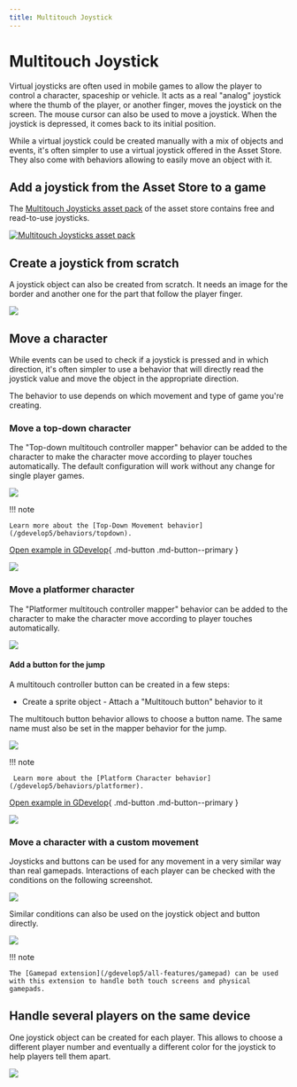 ```yaml
---
title: Multitouch Joystick
---
```

# Multitouch Joystick

Virtual joysticks are often used in mobile games to allow the player to control a character, spaceship or vehicle. It acts as a real "analog" joystick where the thumb of the player, or another finger, moves the joystick on the screen. The mouse cursor can also be used to move a joystick. When the joystick is depressed, it comes back to its initial position.

While a virtual joystick could be created manually with a mix of objects and events, it's often simpler to use a virtual joystick offered in the Asset Store. They also come with behaviors allowing to easily move an object with it.

## Add a joystick from the Asset Store to a game

The [Multitouch Joysticks asset pack](https://gdevelop.io/asset-store/free/multitouch-joysticks-multitouch-joysticks) of the asset store contains free and read-to-use joysticks.

[![Multitouch Joysticks asset pack](/gdevelop5/objects/joystick-asset-store.png)](https://gdevelop.io/asset-store/free/multitouch-joysticks-multitouch-joysticks)

## Create a joystick from scratch

A joystick object can also be created from scratch. It needs an image for the border and another one for the part that follow the player finger.

![](/gdevelop5/objects/joystick-object-editor.png)

## Move a character

While events can be used to check if a joystick is pressed and in which direction, it's often simpler to use a behavior that will directly read the joystick value and move the object in the appropriate direction.

The behavior to use depends on which movement and type of game you're creating.

### Move a top-down character

The "Top-down multitouch controller mapper" behavior can be added to the character to make the character move according to player touches automatically. The default configuration will work without any change for single player games.

![](/gdevelop5/objects/joystick-top-down-mapper.png)

!!! note

    Learn more about the [Top-Down Movement behavior](/gdevelop5/behaviors/topdown).

[Open example in GDevelop](https://editor.gdevelop.io/?project=example://top-down-rpg){ .md-button .md-button--primary }

[![](/gdevelop5/objects/top-down-rpg-multitouch-controls.png)](https://editor.gdevelop.io/?project=example://top-down-rpg)

### Move a platformer character

The "Platformer multitouch controller mapper" behavior can be added to the character to make the character move according to player touches automatically.

![](/gdevelop5/objects/joystick-platformer-mapper.png)

#### Add a button for the jump

A multitouch controller button can be created in a few steps:

- Create a sprite object - Attach a "Multitouch button" behavior to it

The multitouch button behavior allows to choose a button name. The same name must also be set in the mapper behavior for the jump.

![](/gdevelop5/objects/joystick-jump-button.png)

!!! note

     Learn more about the [Platform Character behavior](/gdevelop5/behaviors/platformer). 

[Open example in GDevelop](https://editor.gdevelop.io/?project=example://platformer){ .md-button .md-button--primary }

[![](/gdevelop5/objects/platformer-example-multitouch-controls.png)](https://editor.gdevelop.io/?project=example://platformer)

### Move a character with a custom movement

Joysticks and buttons can be used for any movement in a very similar way than real gamepads. Interactions of each player can be checked with the conditions on the following screenshot.

![](/gdevelop5/objects/joystick-extension-condition.png)

Similar conditions can also be used on the joystick object and button directly.

![](/gdevelop5/objects/joystick-object-condition.png)

!!! note

    The [Gamepad extension](/gdevelop5/all-features/gamepad) can be used with this extension to handle both touch screens and physical gamepads.

## Handle several players on the same device

One joystick object can be created for each player. This allows to choose a different player number and eventually a different color for the joystick to help players tell them apart.

![](/gdevelop5/objects/joystick-multiplayer-object-list.png)
